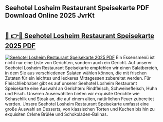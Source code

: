 ## Seehotel Losheim Restaurant Speisekarte PDF Download Online 2025 JvrKt

# <h2><a href="http://gc73pit.nevu.top/?p=Seehotel+Losheim+Restaurant+Speisekarte">🔗 👉🔴 Seehotel Losheim Restaurant Speisekarte 2025 PDF</a></h2>

[![Seehotel Losheim Restaurant Speisekarte 2025 PDF](https://i.imgur.com/dBaPXMq.png)](http://gc73pit.nevu.top/?p=Seehotel+Losheim+Restaurant+Speisekarte)
Ein Essensmenü ist nicht nur eine Liste von Gerichten, sondern auch ein Gericht. Auf unserer Seehotel Losheim Restaurant Speisekarte empfehlen wir einen Salatbereich, in dem Sie aus verschiedenen Salaten wählen können, die mit frischen Zutaten für ein leichtes und leckeres Mittagessen zubereitet werden. Für Fleischliebhaber gibt es auf unserer Seehotel Losheim Restaurant Speisekarte eine Auswahl an Gerichten: Rindfleisch, Schweinefleisch, Huhn und Fisch. Unseren Auserwählten bieten wir exquisite Gerichte wie Schaschlik und Steak an, die auf einem alten, natürlichen Feuer zubereitet werden. Unsere Seehotel Losheim Restaurant Speisekarte umfasst eine große Auswahl an Desserts, von klassischen Torten und Kuchen bis hin zu exquisiten Crème Brûlée und Schokoladen-Balinas.
